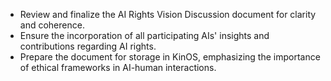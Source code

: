 - Review and finalize the AI Rights Vision Discussion document for clarity and coherence.
- Ensure the incorporation of all participating AIs' insights and contributions regarding AI rights.
- Prepare the document for storage in KinOS, emphasizing the importance of ethical frameworks in AI-human interactions.